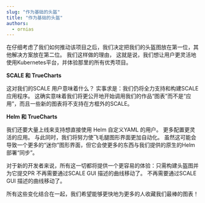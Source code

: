 ```yaml
---
slug: "作为基础的头盔"
title: "作为基础的头盔"
authors:
  - ornias
---
```


在仔细考虑了我们如何推动该项目之后，我们决定把我们的头盔图放在第一位，其他解决方案放在第二位。 我们这样做的理由， 这就是说，我们想让用户更灵活地使用Kubernetes平台，并体验那里的所有优秀项目。

**SCALE 和 TrueCharts**

这对我们的SCALE 用户意味着什么？ 实事求是：我们仍将全力支持和构建SCALE应用程序。 这确实意味着我们将更公开地开始调用我们的作品“图表”而不是“应用”，而且一些新的图表将不支持在方框外的SCALE。

**Helm 和 TrueCharts**

我们还要大量上线来支持想直接使用 Helm 自定义YAML 的用户。 更多配置更灵活的应用。 与此同时，我们将努力使飞毛腿图形界面更加自动化。 虽然这可能会导致一个更多的“迷你”图形界面，但它会使更多的东西与我们提供的原生的Helm 部署“同步”。

对于新的开发者来说，所有这一切都将提供一个更容易的体验：只需构建头盔图并为它提交PR 不再需要通过SCALE GUI 描述的曲线移动了。 不再需要通过SCALE GUI 描述的曲线移动了。

所有这些变化结合在一起，我们希望能够更快地为更多的人收藏我们最棒的图表！
